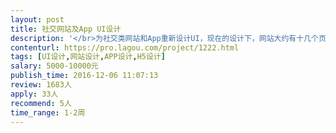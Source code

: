 ```yaml
---                
layout: post       
title: 社交网站及App UI设计           
description: '</br>为社交类网站和App重新设计UI，现在的设计下，网站大约有十几个页面，App大约有三十几个页面。</br>项目要求：UI设计必须极简、优雅。</br>'     
contenturl: https://pro.lagou.com/project/1222.html      
tags: [UI设计,网站设计,APP设计,H5设计]            
salary: 5000-10000元          
publish_time: 2016-12-06 11:07:13         
review: 1683人                   
apply: 33人                   
recommend: 5人                   
time_range: 1-2周              
---                 
```

